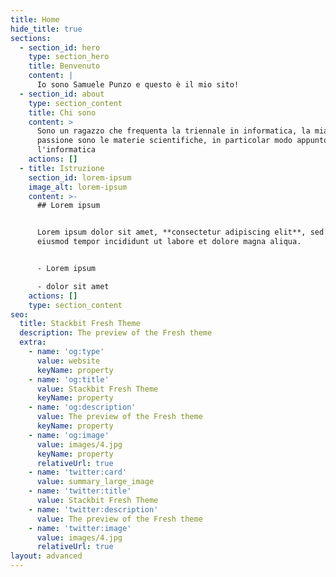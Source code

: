 ```yaml
---
title: Home
hide_title: true
sections:
  - section_id: hero
    type: section_hero
    title: Benvenuto
    content: |
      Io sono Samuele Punzo e questo è il mio sito!
  - section_id: about
    type: section_content
    title: Chi sono
    content: >
      Sono un ragazzo che frequenta la triennale in informatica, la mia grande
      passione sono le materie scientifiche, in particolar modo appunto
      l'informatica
    actions: []
  - title: Istruzione
    section_id: lorem-ipsum
    image_alt: lorem-ipsum
    content: >-
      ## Lorem ipsum


      Lorem ipsum dolor sit amet, **consectetur adipiscing elit**, sed do
      eiusmod tempor incididunt ut labore et dolore magna aliqua.


      - Lorem ipsum

      - dolor sit amet
    actions: []
    type: section_content
seo:
  title: Stackbit Fresh Theme
  description: The preview of the Fresh theme
  extra:
    - name: 'og:type'
      value: website
      keyName: property
    - name: 'og:title'
      value: Stackbit Fresh Theme
      keyName: property
    - name: 'og:description'
      value: The preview of the Fresh theme
      keyName: property
    - name: 'og:image'
      value: images/4.jpg
      keyName: property
      relativeUrl: true
    - name: 'twitter:card'
      value: summary_large_image
    - name: 'twitter:title'
      value: Stackbit Fresh Theme
    - name: 'twitter:description'
      value: The preview of the Fresh theme
    - name: 'twitter:image'
      value: images/4.jpg
      relativeUrl: true
layout: advanced
---
```

